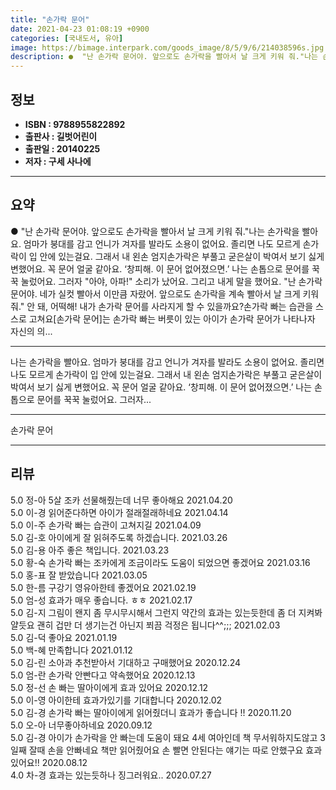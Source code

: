 ```yaml
---
title: "손가락 문어"
date: 2021-04-23 01:08:19 +0900
categories: [국내도서, 유아]
image: https://bimage.interpark.com/goods_image/8/5/9/6/214038596s.jpg
description: ●  "난 손가락 문어야. 앞으로도 손가락을 빨아서 날 크게 키워 줘."나는 손가락을 빨아요. 엄마가 붕대를 감고 언니가 겨자를 발라도 소용이 없어요. 졸리면 나도 모르게 손가락이 입 안에 있는걸요. 그래서 내 왼손 엄지손가락은 부풀고 굳은살이 박여서 보기 싫게 변했어요. 꼭 문어 얼굴 같아요. ‘창피해
---
```


## **정보**

- **ISBN : 9788955822892**
- **출판사 : 길벗어린이**
- **출판일 : 20140225**
- **저자 : 구세 사나에**

------



## **요약**

●  "난 손가락 문어야. 앞으로도 손가락을 빨아서 날 크게 키워 줘."나는 손가락을 빨아요. 엄마가 붕대를 감고 언니가 겨자를 발라도 소용이 없어요. 졸리면 나도 모르게 손가락이 입 안에 있는걸요. 그래서 내 왼손 엄지손가락은 부풀고 굳은살이 박여서 보기 싫게 변했어요. 꼭 문어 얼굴 같아요. ‘창피해. 이 문어 없어졌으면.’ 나는 손톱으로 문어를 꾹꾹 눌렀어요. 그러자 "아야, 아파!" 소리가 났어요. 그리고 내게 말을 했어요. "난 손가락 문어야. 네가 실컷 빨아서 이만큼 자랐어. 앞으로도 손가락을 계속 빨아서 날 크게 키워 줘." 안 돼, 어떡해! 내가 손가락 문어를 사라지게 할 수 있을까요?손가락 빠는 습관을 스스로 고쳐요[손가락 문어]는 손가락 빠는 버릇이 있는 아이가 손가락 문어가 나타나자 자신의 의...

------

나는 손가락을 빨아요. 엄마가 붕대를 감고 언니가 겨자를 발라도 소용이 없어요. 졸리면 나도 모르게 손가락이 입 안에 있는걸요. 그래서 내 왼손 엄지손가락은 부풀고 굳은살이 박여서 보기 싫게 변했어요. 꼭 문어 얼굴 같아요. ‘창피해. 이 문어 없어졌으면.’ 나는 손톱으로 문어를 꾹꾹 눌렀어요. 그러자... 

------


손가락 문어 

------


## **리뷰** 

5.0 정-아 5살 조카 선물해줬는데 너무 좋아해요 2021.04.20 <br/>5.0 이-경 읽어준다하면 아이가 절래절래하네요 2021.04.14 <br/>5.0 이-주 손가락 빠는 습관이 고쳐지길 2021.04.09 <br/>5.0 김-호 아이에게 잘 읽혀주도록 하겠습니다. 2021.03.26 <br/>5.0 김-용 아주 좋은 책입니다. 2021.03.23 <br/>5.0 황-숙 손가락 빠는 조카에게 조금이라도 도움이 되었으면 좋겠어요 2021.03.16 <br/>5.0 홍-표 잘 받았습니다 2021.03.05 <br/>5.0 한-름 구강기 영유아한테 좋겠어요 2021.02.19 <br/>5.0 엄-성 효과가 매우 좋습니다. ㅎㅎ 2021.02.17 <br/>5.0 김-지 그림이 왠지 좀 무시무시해서 그런지 약간의 효과는 있는듯한데 좀 더 지켜봐얄듯요 괜히 겁만 더 생기는건 아닌지 쬐끔 걱정은 됩니다^^;;; 2021.02.03 <br/>5.0 김-덕 좋아요 2021.01.19 <br/>5.0 백-혜 만족합니다  2021.01.12 <br/>5.0 김-린 소아과 추천받아서 기대하고 구매했어요 2020.12.24 <br/>5.0 엄-란 손가락 안빤다고 약속했어요 2020.12.13 <br/>5.0 정-선 손 빠는 딸아이에게 효과 있어요 2020.12.12 <br/>5.0 이-영 아이한테 효과가있기를 기대합니다 2020.12.02 <br/>5.0 김-경 손가락 빠는 딸아이에게 읽어줬더니 효과가 좋습니다 !! 2020.11.20 <br/>5.0 오-아 너무좋아하네요 2020.09.12 <br/>5.0 김-경 아이가 손가락을 안 빠는데 도움이 돼요 4세 여아인데 책 무서워하지도않고 3일째 잘때 손을 안빠네요 책만 읽어줬어요 손 빨면 안된다는 얘기는 따로 안했구요 효과있어요!! 2020.08.12 <br/>4.0 차-경 효과는 있는듯하나 징그러워요.. 2020.07.27 <br/>